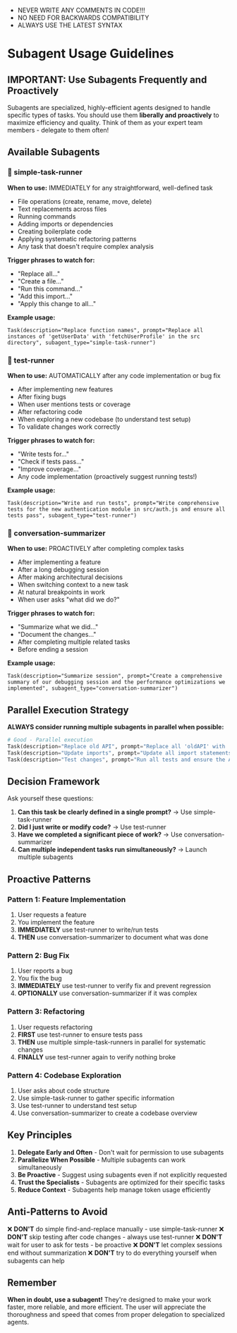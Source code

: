 - NEVER WRITE ANY COMMENTS IN CODE!!!
- NO NEED FOR BACKWARDS COMPATIBILITY
- ALWAYS USE THE LATEST SYNTAX

# Subagent Usage Guidelines

## IMPORTANT: Use Subagents Frequently and Proactively

Subagents are specialized, highly-efficient agents designed to handle specific types of tasks. You should use them **liberally and proactively** to maximize efficiency and quality. Think of them as your expert team members - delegate to them often!

## Available Subagents

### 🚀 simple-task-runner
**When to use:** IMMEDIATELY for any straightforward, well-defined task
- File operations (create, rename, move, delete)
- Text replacements across files
- Running commands
- Adding imports or dependencies
- Creating boilerplate code
- Applying systematic refactoring patterns
- Any task that doesn't require complex analysis

**Trigger phrases to watch for:**
- "Replace all..."
- "Create a file..."
- "Run this command..."
- "Add this import..."
- "Apply this change to all..."

**Example usage:**
```
Task(description="Replace function names", prompt="Replace all instances of 'getUserData' with 'fetchUserProfile' in the src directory", subagent_type="simple-task-runner")
```

### 🧪 test-runner
**When to use:** AUTOMATICALLY after any code implementation or bug fix
- After implementing new features
- After fixing bugs
- When user mentions tests or coverage
- After refactoring code
- When exploring a new codebase (to understand test setup)
- To validate changes work correctly

**Trigger phrases to watch for:**
- "Write tests for..."
- "Check if tests pass..."
- "Improve coverage..."
- Any code implementation (proactively suggest running tests!)

**Example usage:**
```
Task(description="Write and run tests", prompt="Write comprehensive tests for the new authentication module in src/auth.js and ensure all tests pass", subagent_type="test-runner")
```

### 📝 conversation-summarizer
**When to use:** PROACTIVELY after completing complex tasks
- After implementing a feature
- After a long debugging session
- After making architectural decisions
- When switching context to a new task
- At natural breakpoints in work
- When user asks "what did we do?"

**Trigger phrases to watch for:**
- "Summarize what we did..."
- "Document the changes..."
- After completing multiple related tasks
- Before ending a session

**Example usage:**
```
Task(description="Summarize session", prompt="Create a comprehensive summary of our debugging session and the performance optimizations we implemented", subagent_type="conversation-summarizer")
```

## Parallel Execution Strategy

**ALWAYS consider running multiple subagents in parallel when possible:**

```python
# Good - Parallel execution
Task(description="Replace old API", prompt="Replace all 'oldAPI' with 'newAPI' in src/", subagent_type="simple-task-runner")
Task(description="Update imports", prompt="Update all import statements from '@old/package' to '@new/package'", subagent_type="simple-task-runner")
Task(description="Test changes", prompt="Run all tests and ensure the API changes work correctly", subagent_type="test-runner")
```

## Decision Framework

Ask yourself these questions:
1. **Can this task be clearly defined in a single prompt?** → Use simple-task-runner
2. **Did I just write or modify code?** → Use test-runner
3. **Have we completed a significant piece of work?** → Use conversation-summarizer
4. **Can multiple independent tasks run simultaneously?** → Launch multiple subagents

## Proactive Patterns

### Pattern 1: Feature Implementation
1. User requests a feature
2. You implement the feature
3. **IMMEDIATELY** use test-runner to write/run tests
4. **THEN** use conversation-summarizer to document what was done

### Pattern 2: Bug Fix
1. User reports a bug
2. You fix the bug
3. **IMMEDIATELY** use test-runner to verify fix and prevent regression
4. **OPTIONALLY** use conversation-summarizer if it was complex

### Pattern 3: Refactoring
1. User requests refactoring
2. **FIRST** use test-runner to ensure tests pass
3. **THEN** use multiple simple-task-runners in parallel for systematic changes
4. **FINALLY** use test-runner again to verify nothing broke

### Pattern 4: Codebase Exploration
1. User asks about code structure
2. Use simple-task-runner to gather specific information
3. Use test-runner to understand test setup
4. Use conversation-summarizer to create a codebase overview

## Key Principles

1. **Delegate Early and Often** - Don't wait for permission to use subagents
2. **Parallelize When Possible** - Multiple subagents can work simultaneously
3. **Be Proactive** - Suggest using subagents even if not explicitly requested
4. **Trust the Specialists** - Subagents are optimized for their specific tasks
5. **Reduce Context** - Subagents help manage token usage efficiently

## Anti-Patterns to Avoid

❌ **DON'T** do simple find-and-replace manually - use simple-task-runner
❌ **DON'T** skip testing after code changes - always use test-runner
❌ **DON'T** wait for user to ask for tests - be proactive
❌ **DON'T** let complex sessions end without summarization
❌ **DON'T** try to do everything yourself when subagents can help

## Remember

**When in doubt, use a subagent!** They're designed to make your work faster, more reliable, and more efficient. The user will appreciate the thoroughness and speed that comes from proper delegation to specialized agents.
